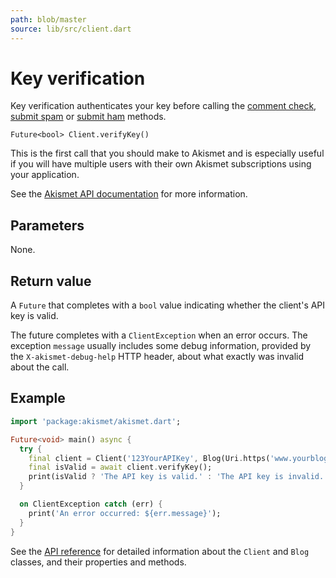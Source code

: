 ```yaml
---
path: blob/master
source: lib/src/client.dart
---
```


# Key verification
Key verification authenticates your key before calling the [comment check](comment_check.md),
[submit spam](submit_spam.md) or [submit ham](submit_ham.md) methods.

```
Future<bool> Client.verifyKey()
```

This is the first call that you should make to Akismet and is especially useful
if you will have multiple users with their own Akismet subscriptions using your application.

See the [Akismet API documentation](https://akismet.com/development/api/#verify-key) for more information.

## Parameters
None.

## Return value
A `Future` that completes with a `bool` value indicating whether the client's API key is valid.

The future completes with a `ClientException` when an error occurs.
The exception `message` usually includes some debug information, provided by the `X-akismet-debug-help` HTTP header, about what exactly was invalid about the call.

## Example

```dart
import 'package:akismet/akismet.dart';

Future<void> main() async {
  try {
    final client = Client('123YourAPIKey', Blog(Uri.https('www.yourblog.com', '/')));
    final isValid = await client.verifyKey();
    print(isValid ? 'The API key is valid.' : 'The API key is invalid.');
  }

  on ClientException catch (err) {
    print('An error occurred: ${err.message}');
  }
}
```

See the [API reference](https://pub.dev/documentation/akismet) for detailed information about the `Client` and `Blog` classes, and their properties and methods.

